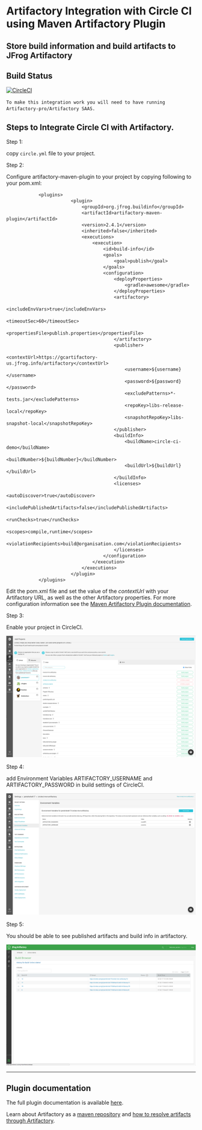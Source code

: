 # Artifactory Integration with Circle CI using Maven Artifactory Plugin

## Store build information and build artifacts to JFrog Artifactory

## Build Status
[![CircleCI](https://circleci.com/gh/jainishshah17/circleci-mvn-artifactory.svg?style=svg)](https://circleci.com/gh/jainishshah17/circleci-mvn-artifactory)

`To make this integration work you will need to have running Artifactory-pro/Artifactory SAAS.`

## Steps to Integrate Circle CI with Artifactory.

Step 1:

copy `circle.yml` file to your project.

Step 2:

Configure artifactory-maven-plugin to your project by copying following to your pom.xml:
```
            <plugins>
                        <plugin>
                            <groupId>org.jfrog.buildinfo</groupId>
                            <artifactId>artifactory-maven-plugin</artifactId>
                            <version>2.4.1</version>
                            <inherited>false</inherited>
                            <executions>
                                <execution>
                                    <id>build-info</id>
                                    <goals>
                                        <goal>publish</goal>
                                    </goals>
                                    <configuration>
                                        <deployProperties>
                                            <gradle>awesome</gradle>
                                        </deployProperties>
                                        <artifactory>
                                            <includeEnvVars>true</includeEnvVars>
                                            <timeoutSec>60</timeoutSec>
                                            <propertiesFile>publish.properties</propertiesFile>
                                        </artifactory>
                                        <publisher>
                                            <contextUrl>https://gcartifactory-us.jfrog.info/artifactory</contextUrl>
                                            <username>${username}</username>
                                            <password>${password}</password>
                                            <excludePatterns>*-tests.jar</excludePatterns>
                                            <repoKey>libs-release-local</repoKey>
                                            <snapshotRepoKey>libs-snapshot-local</snapshotRepoKey>
                                        </publisher>
                                        <buildInfo>
                                            <buildName>circle-ci-demo</buildName>
                                            <buildNumber>${buildNumber}</buildNumber>
                                            <buildUrl>${buildUrl}</buildUrl>
                                        </buildInfo>
                                        <licenses>
                                            <autoDiscover>true</autoDiscover>
                                            <includePublishedArtifacts>false</includePublishedArtifacts>
                                            <runChecks>true</runChecks>
                                            <scopes>compile,runtime</scopes>
                                            <violationRecipients>build@organisation.com</violationRecipients>
                                        </licenses>
                                    </configuration>
                                </execution>
                            </executions>
                        </plugin>
            </plugins>   
```

Edit the pom.xml file and set the value of the *contextUrl* with your Artifactory URL, as well as the other Artifactory properties.
For more configuration information see the [Maven Artifactory Plugin documentation](https://www.jfrog.com/confluence/display/RTF/Maven+Artifactory+Plugin).
          
               
Step 3:

Enable your project in CircleCI.

![screenshot](img/Screen_Shot1.png)

Step 4:

add Environment Variables ARTIFACTORY_USERNAME and ARTIFACTORY_PASSWORD in build settings of CircleCI.

![screenshot](img/Screen_Shot2.png)

Step 5:

You should be able to see published artifacts and build info in artifactory.

![screenshot](img/Screen_Shot3.png)

---
## Plugin documentation

The full plugin documentation is available [here](https://www.jfrog.com/confluence/display/RTF/Maven+Artifactory+Plugin).

Learn about Artifactory as a [maven repository](https://jfrog.com/integration/maven-repository/) and [how to resolve artifacts through Artifactory](https://www.jfrog.com/confluence/display/RTF/Maven+Repository#MavenRepository-ResolvingArtifactsthroughArtifactory).
